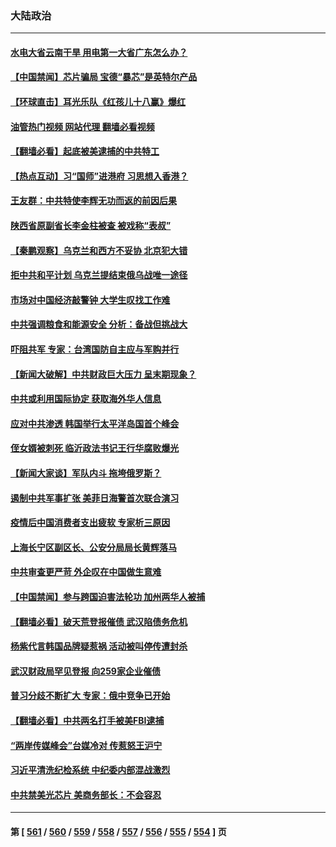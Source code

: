 ### 大陆政治
---
#### [水电大省云南干旱 用电第一大省广东怎么办？](../../pages/ncid277/n14006551.md?05302045) 
#### [【中国禁闻】芯片骗局 宝德“暴芯”是英特尔产品](../../pages/ncid277/n14006121.md?05302045) 
#### [【环球直击】耳光乐队《红孩儿十八赢》爆红](../../pages/ncid277/n14006181.md?05302045) 
#### [油管热门视频 网站代理 翻墙必看视频](http://138.2.39.72:81/youtube.html?epic-marker?05302045)
#### [【翻墙必看】起底被美逮捕的中共特工](../../pages/ncid277/n14006369.md?05302045) 
#### [【热点互动】习“国师”进港府 习思想入香港？](../../pages/ncid277/n14006201.md?05302045) 
#### [王友群：中共特使李辉无功而返的前因后果](../../pages/ncid277/n14006197.md?05302045) 
#### [陕西省原副省长李金柱被查 被戏称“表叔”](../../pages/ncid277/n14006199.md?05302045) 
#### [【秦鹏观察】乌克兰和西方不妥协 北京犯大错](../../pages/ncid277/n14006185.md?05302045) 
#### [拒中共和平计划 乌克兰提结束俄乌战唯一途径](../../pages/ncid277/n14006191.md?05302045) 
#### [市场对中国经济敲警钟 大学生叹找工作难](../../pages/ncid277/n14006173.md?05302045) 
#### [中共强调粮食和能源安全 分析：备战但挑战大](../../pages/ncid277/n14006155.md?05302045) 
#### [吓阻共军 专家：台湾国防自主应与军购并行](../../pages/ncid277/n14005703.md?05302045) 
#### [【新闻大破解】中共财政巨大压力 呈末期现象？](../../pages/ncid277/n14006032.md?05302045) 
#### [中共或利用国际协定 获取海外华人信息](../../pages/ncid277/n14006081.md?05302045) 
#### [应对中共渗透 韩国举行太平洋岛国首个峰会](../../pages/ncid277/n14006052.md?05302045) 
#### [侄女婿被刺死 临沂政法书记王行华腐败爆光](../../pages/ncid277/n14005171.md?05302045) 
#### [【新闻大家谈】军队内斗 拖垮俄罗斯？](../../pages/ncid277/n14005951.md?05302045) 
#### [遏制中共军事扩张 美菲日海警首次联合演习](../../pages/ncid277/n14005888.md?05302045) 
#### [疫情后中国消费者支出疲软 专家析三原因](../../pages/ncid277/n14005919.md?05302045) 
#### [上海长宁区副区长、公安分局局长黄辉落马](../../pages/ncid277/n14005869.md?05302045) 
#### [中共审查更严苛 外企叹在中国做生意难](../../pages/ncid277/n14005796.md?05302045) 
#### [【中国禁闻】参与跨国迫害法轮功 加州两华人被捕](../../pages/ncid277/n14005816.md?05302045) 
#### [【翻墙必看】破天荒登报催债 武汉陷债务危机](../../pages/ncid277/n14005506.md?05302045) 
#### [杨紫代言韩国品牌疑惹祸 活动被叫停传遭封杀](../../pages/ncid277/n14005496.md?05302045) 
#### [武汉财政局罕见登报 向259家企业催债](../../pages/ncid277/n14005218.md?05302045) 
#### [普习分歧不断扩大 专家：俄中竞争已开始](../../pages/ncid277/n14005128.md?05302045) 
#### [【翻墙必看】中共两名打手被美FBI逮捕](../../pages/ncid277/n14005161.md?05302045) 
#### [“两岸传媒峰会”台媒冷对 传惹怒王沪宁](../../pages/ncid277/n14005163.md?05302045) 
#### [习近平清洗纪检系统 中纪委内部混战激烈](../../pages/ncid277/n14005124.md?05302045) 
#### [中共禁美光芯片 美商务部长：不会容忍](../../pages/ncid277/n14005101.md?05302045) 

---
#### 第 [ [561](./561.md?05302045) / [560](./560.md?05302045) / [559](./559.md?05302045) / [558](./558.md?05302045) / [557](./557.md?05302045) / [556](./556.md?05302045) / [555](./555.md?05302045) / [554](./554.md?05302045) ] 页
